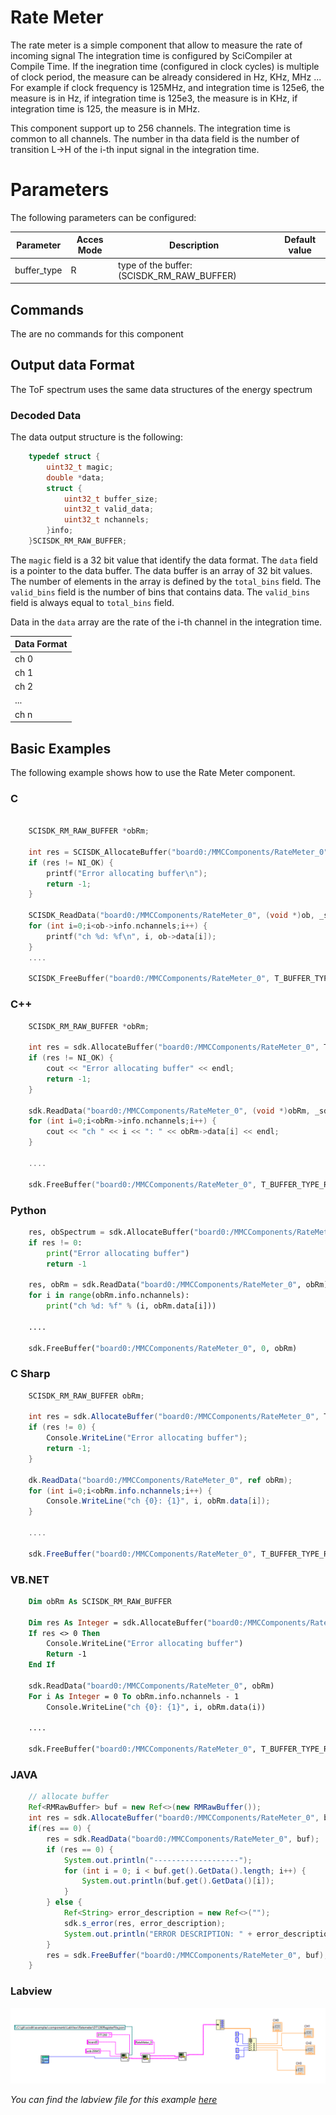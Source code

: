 # Rate Meter

The rate meter is a simple component that allow to measure the rate of incoming signal
The integration time is configured by SciCompiler at Compile Time.
If the inegration time (configured in clock cycles) is multiple of clock period, the measure can be already considered in Hz, KHz, MHz ...
For example if clock frequency is 125MHz, and integration time is 125e6, the measure is in Hz, if integration time is 125e3, the measure is in KHz, if integration time is 125, the measure is in MHz.

This component support up to 256 channels.
The integration time is common to all channels.
The number in tha data field is the number of transition L->H of the i-th input signal in the integration time.


# Parameters
The following parameters can be configured:

| Parameter         | Acces Mode | Description                                                                              | Default value |
| ----------------- | ---------- | ---------------------------------------------------------------------------------------- | ------------- |
| buffer_type       | R          | type of the buffer: (SCISDK_RM_RAW_BUFFER)                                               |               |




## Commands
The are no commands for this component



## Output data Format

The ToF spectrum uses the same data structures of the energy spectrum
### Decoded Data
The data output structure is the following:

```c
	typedef struct {
		uint32_t magic;					
		double *data;					
		struct {
			uint32_t buffer_size;		
			uint32_t valid_data;		
			uint32_t nchannels;			
		}info;
	}SCISDK_RM_RAW_BUFFER;

```

The `magic` field is a 32 bit value that identify the data format.
The `data` field is a pointer to the data buffer. The data buffer is an array of 32 bit values. The number of elements in the array is defined by the `total_bins` field. The `valid_bins` field is the number of bins that contains data. The `valid_bins` field is always equal to `total_bins` field. 

Data in the `data` array are the rate of the i-th channel in the integration time.

| Data Format |
| ----------- |
| ch 0        |
| ch 1        |
| ch 2        |
| ...         |
| ch n        |



## Basic Examples
The following example shows how to use the Rate Meter component.

### C
```c

    SCISDK_RM_RAW_BUFFER *obRm;
    
    int res = SCISDK_AllocateBuffer("board0:/MMCComponents/RateMeter_0", T_BUFFER_TYPE_RAW, (void**)&obRm, _sdk);
    if (res != NI_OK) {
        printf("Error allocating buffer\n");
        return -1;
    }

    SCISDK_ReadData("board0:/MMCComponents/RateMeter_0", (void *)ob, _sdk);
    for (int i=0;i<ob->info.nchannels;i++) {
        printf("ch %d: %f\n", i, ob->data[i]);
    }
    ....

    SCISDK_FreeBuffer("board0:/MMCComponents/RateMeter_0", T_BUFFER_TYPE_RAW, (void**)&obRm, _sdk);

```

### C++
```c++
    SCISDK_RM_RAW_BUFFER *obRm;
    
    int res = sdk.AllocateBuffer("board0:/MMCComponents/RateMeter_0", T_BUFFER_TYPE_RAW, (void**)&obRm, _sdk);
    if (res != NI_OK) {
        cout << "Error allocating buffer" << endl;
        return -1;
    }

    sdk.ReadData("board0:/MMCComponents/RateMeter_0", (void *)obRm, _sdk);
    for (int i=0;i<obRm->info.nchannels;i++) {
        cout << "ch " << i << ": " << obRm->data[i] << endl;
    }
    
    ....

    sdk.FreeBuffer("board0:/MMCComponents/RateMeter_0", T_BUFFER_TYPE_RAW, (void**)&obRm, _sdk);

```

### Python
```python
    res, obSpectrum = sdk.AllocateBuffer("board0:/MMCComponents/RateMeter_0", 0)
    if res != 0:
        print("Error allocating buffer")
        return -1
   
    res, obRm = sdk.ReadData("board0:/MMCComponents/RateMeter_0", obRm)
    for i in range(obRm.info.nchannels):
        print("ch %d: %f" % (i, obRm.data[i]))

    ....

    sdk.FreeBuffer("board0:/MMCComponents/RateMeter_0", 0, obRm)

```

### C Sharp
```csharp
    SCISDK_RM_RAW_BUFFER obRm;
    
    int res = sdk.AllocateBuffer("board0:/MMCComponents/RateMeter_0", T_BUFFER_TYPE_RAW, ref obRm);
    if (res != 0) {
        Console.WriteLine("Error allocating buffer");
        return -1;
    }

    dk.ReadData("board0:/MMCComponents/RateMeter_0", ref obRm);
    for (int i=0;i<obRm.info.nchannels;i++) {
        Console.WriteLine("ch {0}: {1}", i, obRm.data[i]);
    }
    
    ....

    sdk.FreeBuffer("board0:/MMCComponents/RateMeter_0", T_BUFFER_TYPE_RAW, ref obRm);

```

### VB.NET
```vb
    Dim obRm As SCISDK_RM_RAW_BUFFER
    
    Dim res As Integer = sdk.AllocateBuffer("board0:/MMCComponents/RateMeter_0", T_BUFFER_TYPE_RAW, obRm)
    If res <> 0 Then
        Console.WriteLine("Error allocating buffer")
        Return -1
    End If

    sdk.ReadData("board0:/MMCComponents/RateMeter_0", obRm)
    For i As Integer = 0 To obRm.info.nchannels - 1
        Console.WriteLine("ch {0}: {1}", i, obRm.data(i))
    
    ....

    sdk.FreeBuffer("board0:/MMCComponents/RateMeter_0", T_BUFFER_TYPE_RAW, obRm)

```

### JAVA
```java
    // allocate buffer
    Ref<RMRawBuffer> buf = new Ref<>(new RMRawBuffer());
    int res = sdk.AllocateBuffer("board0:/MMCComponents/RateMeter_0", buf);
    if(res == 0) {
        res = sdk.ReadData("board0:/MMCComponents/RateMeter_0", buf);
        if (res == 0) {
            System.out.println("-------------------");
            for (int i = 0; i < buf.get().GetData().length; i++) {
                System.out.println(buf.get().GetData()[i]);
            }
        } else {
            Ref<String> error_description = new Ref<>("");
            sdk.s_error(res, error_description);
            System.out.println("ERROR DESCRIPTION: " + error_description.get());
        }
        res = sdk.FreeBuffer("board0:/MMCComponents/RateMeter_0", buf);
    }
```

### Labview

![](img/labview/examples/ratemeter.PNG)

<i>You can find the labview file for this example [here](../examples/components/LabView/Ratemeter/Ratemeter.vi)</i>